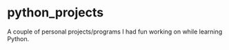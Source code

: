 # python_projects
A couple of personal projects/programs I had fun working on while learning Python.
